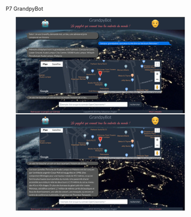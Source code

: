 P7 GrandpyBot

<div align="center">
    <img src="/grandpybotapp/static/img/Screen_GrandpyBot1.png" width="450px"</img> </br>
    <img src="/grandpybotapp/static/img/Screen_GrandpyBot2.png" width="450px"</img>
</div>
